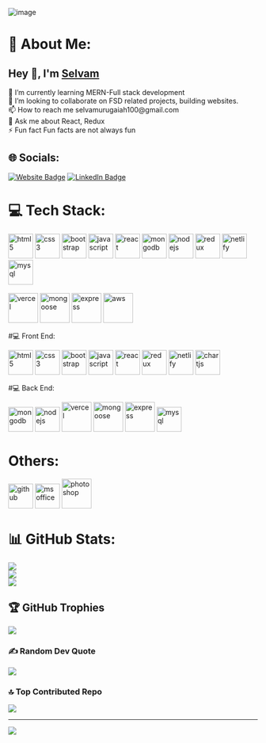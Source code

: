 ![image](https://user-images.githubusercontent.com/27279740/164895446-7bcdb5b4-06dd-4763-aa96-80e0fbdf4667.png)



# 💫 About Me:
  <h2>Hey 👋, I'm <a href="https://selvam-portfolio.netlify.app/">Selvam</a></h2>
🔭 I’m currently learning MERN-Full stack development<br>👯 I’m looking to collaborate on FSD related projects, building websites.<br>📫 How to reach me selvamurugaiah100@gmail.com<br>💬 Ask me about React, Redux<br>⚡ Fun fact Fun facts are not always fun


## 🌐 Socials:
<p><a href="https://selvam-portfolio.netlify.app/" target="_blank"><img src="https://img.shields.io/badge/-portfolio-4E69C8?style=for-the-badge&amp;labelColor=4E69C8&amp;logo=Firefox&amp;link=https://stanleylim.me" alt="Website Badge"></a>  <a href="https://www.linkedin.com/in/selvam-m-434676258/" target="_blank"><img src="https://img.shields.io/badge/LinkedIn-0077B5?style=for-the-badge&logo=linkedin&logoColor=white" alt="LinkedIn Badge"></a> </p>

# 💻 Tech Stack:
<p align="left" margin-left="50">
<img src="https://cdn.worldvectorlogo.com/logos/html-1.svg" alt="html5" width="50" height="50" margin="20" />

  
<img src="https://cdn.worldvectorlogo.com/logos/css-3.svg" alt="css3" width="50" height="50" />


<img src="https://cdn.worldvectorlogo.com/logos/bootstrap-5-1.svg" alt="bootstrap" width="50" height="50" />


<img src="https://cdn.worldvectorlogo.com/logos/logo-javascript.svg" alt="javascript" width="50" height="50" />


<img src="https://cdn.worldvectorlogo.com/logos/react-1.svg" alt="react" width="50" height="50" />


<img src="https://cdn.worldvectorlogo.com/logos/mongodb-icon-1.svg" alt="mongodb" width="50" height="50" />


<img src="https://cdn.worldvectorlogo.com/logos/nodejs-2.svg" alt="nodejs" width="50" height="50" />


<img src="https://cdn.worldvectorlogo.com/logos/redux.svg" alt="redux" width="50" height="50" />


<img src="https://cdn.worldvectorlogo.com/logos/netlify.svg" alt="netlify" width="50" height="50" />


<img src="https://cdn.worldvectorlogo.com/logos/mysql-logo.svg" alt="mysql" width="50" height="50" />
<br><br>

<img src="https://cdn.worldvectorlogo.com/logos/vercel.svg" alt="vercel" width="60" height="60" />

<img src="https://cdn.worldvectorlogo.com/logos/mongoose-1.svg" alt="mongoose" width="60" height="60" />

<img src="https://cdn.worldvectorlogo.com/logos/express-109.svg" alt="express" width="60" height="60" />

<img src="https://cdn.worldvectorlogo.com/logos/aws-2.svg" alt="aws" width="60" height="60" />
</p>

#💻 Front End:
<p align="left" margin-left="50">
<img src="https://cdn.worldvectorlogo.com/logos/html-1.svg" alt="html5" width="50" height="50" margin="20" />

  
<img src="https://cdn.worldvectorlogo.com/logos/css-3.svg" alt="css3" width="50" height="50" />


<img src="https://cdn.worldvectorlogo.com/logos/bootstrap-5-1.svg" alt="bootstrap" width="50" height="50" />


<img src="https://cdn.worldvectorlogo.com/logos/logo-javascript.svg" alt="javascript" width="50" height="50" />


<img src="https://cdn.worldvectorlogo.com/logos/react-1.svg" alt="react" width="50" height="50" />



<img src="https://cdn.worldvectorlogo.com/logos/redux.svg" alt="redux" width="50" height="50" />


<img src="https://cdn.worldvectorlogo.com/logos/netlify.svg" alt="netlify" width="50" height="50" />


<img src="https://th.bing.com/th/id/OIP.B1zKyI6jiSPfwhzVH0EdwgHaDC?w=309&h=143&c=7&r=0&o=5&dpr=1.3&pid=1.7" alt="chartjs" width="50" height="50" />

</p>

#💻 Back End:
<p align="left" margin-left="50">

<img src="https://cdn.worldvectorlogo.com/logos/mongodb-icon-1.svg" alt="mongodb" width="50" height="50" />


<img src="https://cdn.worldvectorlogo.com/logos/nodejs-2.svg" alt="nodejs" width="50" height="50" />


<img src="https://cdn.worldvectorlogo.com/logos/vercel.svg" alt="vercel" width="60" height="60" />

<img src="https://cdn.worldvectorlogo.com/logos/mongoose-1.svg" alt="mongoose" width="60" height="60" />

<img src="https://cdn.worldvectorlogo.com/logos/express-109.svg" alt="express" width="60" height="60" />


<img src="https://cdn.worldvectorlogo.com/logos/mysql-logo.svg" alt="mysql" width="50" height="50" />


</p>

# Others:
<p align="left" margin-left="50">

<img src="https://cdn.worldvectorlogo.com/logos/github-icon-1.svg" alt="github" width="50" height="50" />


<img src="https://cdn.worldvectorlogo.com/logos/microsoft-office-2013.svg" alt="ms office" width="50" height="50" />


<img src="https://cdn.worldvectorlogo.com/logos/photoshop-cc-4.svg" alt="photoshop" width="60" height="60" />



</p>
   
# 📊 GitHub Stats:
![](https://github-readme-stats.vercel.app/api?username=selvamurugaiah&theme=city_light&hide_border=true&include_all_commits=true&count_private=true)<br/>
![](https://github-readme-streak-stats.herokuapp.com/?user=selvamurugaiah&theme=city_light&hide_border=true)<br/>
![](https://github-readme-stats.vercel.app/api/top-langs/?username=selvamurugaiah&theme=city_light&hide_border=true&include_all_commits=true&count_private=true&layout=compact)

## 🏆 GitHub Trophies
![](https://github-profile-trophy.vercel.app/?username=selvamurugaiah&theme=radical&no-frame=false&no-bg=true&margin-w=4)

### ✍️ Random Dev Quote
![](https://quotes-github-readme.vercel.app/api?type=horizontal&theme=radical)

### 🔝 Top Contributed Repo
![](https://github-contributor-stats.vercel.app/api?username=selvamurugaiah&limit=5&theme=dark&combine_all_yearly_contributions=true)



---
[![](https://visitcount.itsvg.in/api?id=selvamurugaiah&icon=0&color=0)](https://visitcount.itsvg.in)

<!-- Proudly created with GPRM ( https://gprm.itsvg.in ) -->
